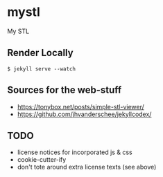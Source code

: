 # mystl

My STL

## Render Locally

    $ jekyll serve --watch

## Sources for the web-stuff

 - https://tonybox.net/posts/simple-stl-viewer/
 - https://github.com/jhvanderschee/jekyllcodex/

## TODO

 - license notices for incorporated js & css
 - cookie-cutter-ify
 - don't tote around extra license texts (see above)
